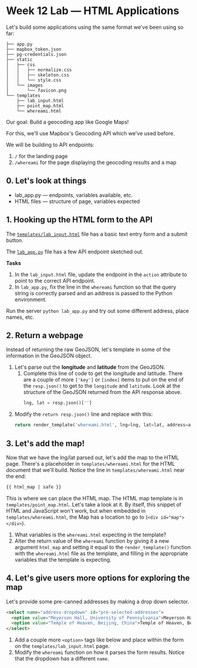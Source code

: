 # Week 12 Lab — HTML Applications

Let's build some applications using the same format we've been using so far:

```
├── app.py
├── mapbox_token.json
├── pg-credentials.json
├── static
│   ├── css
│   │   ├── normalize.css
│   │   ├── skeleton.css
│   │   └── style.css
│   └── images
│       └── favicon.png
└── templates
    ├── lab_input.html
    ├── point_map.html
    └── whereami.html
```

Our goal: Build a geocoding app like Google Maps!

For this, we'll use Mapbox's Geocoding API which we've used before.

We will be building to API endpoints:

1. `/` for the landing page
2. `/whereami` for the page displaying the geocoding results and a map

## 0. Let's look at things

* lab_app.py — endpoints, variables available, etc.
* HTML files — structure of page, variables expected


## 1. Hooking up the HTML form to the API

The [`templates/lab_input.html`](templates/lab_input.html) file has a basic text entry form and a submit button.

The [`lab_app.py`](lab_app.py) file has a few API endpoint sketched out.

**Tasks**

1. In the `lab_input.html` file, update the endpoint in the `action` attribute to point to the correct API endpoint.
2. In `lab_app.py`, fix the line in the `whereami` function so that the query string is correctly parsed and an address is passed to the Python environment.

Run the server `python lab_app.py` and try out some different address, place names, etc.

## 2. Return a webpage

Instead of returning the raw GeoJSON, let's template in some of the information in the GeoJSON object.


1. Let's parse out the **longitude** and **latitude** from the GeoJSON.
   1. Complete this line of code to get the longitude and latitude. There are a couple of more `['key']` or `[index]` items to put on the end of the `resp.json()` to get to the `longitude` and `latitude`. Look at the structure of the GeoJSON returned from the API response above.
      ```python
      lng, lat = resp.json()['']
      ```
2. Modify the `return resp.json()` line and replace with this:
   ```python
   return render_template('whereami.html', lng=lng, lat=lat, address=address)
   ```

## 3. Let's add the map!

Now that we have the lng/lat parsed out, let's add the map to the HTML page. There's a placeholder in `templates/whereami.html` for the HTML document that we'll build. Notice the line in `templates/whereami.html` near the end:

```HTML
{{ html_map | safe }}
```

This is where we can place the HTML map. The HTML map template is in `templates/point_map.html`. Let's take a look at it. By itself, this snippet of HTML and JavaScript won't work, but when embedded in `templates/whereami.html`, the Map has a location to go to (`<div id="map"></div>`).

1. What variables is the `whereami.html` expecting in the template?
2. Alter the return value of the `whereami` function by giving it a new argument `html_map` and setting it equal to the `render_template()` function with the `whereami.html` file as the template, and filling in the appropriate variables that the template is expecting.


## 4. Let's give users more options for exploring the map

Let's provide some pre-canned addresses by making a drop down selector.

```HTML
<select name="address-dropdown" id="pre-selected-addresses">
  <option value="Meyerson Hall, University of Pennsylvania">Meyerson Hall, University of Pennsylvania</option>
  <option value="Temple of Heaven, Beijing, China">Temple of Heaven, Beijing, China</option>
</select>
```

1. Add a couple more `<option>` tags like below and place within the form on the `templates/lab_input.html` page.
2. Modify the `whereami` function on how it parses the form results. Notice that the dropdown has a different `name`.
